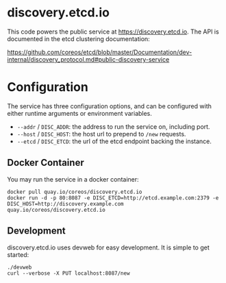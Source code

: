 # discovery.etcd.io

This code powers the public service at https://discovery.etcd.io. The API is
documented in the etcd clustering documentation:

https://github.com/coreos/etcd/blob/master/Documentation/dev-internal/discovery_protocol.md#public-discovery-service

# Configuration

The service has three configuration options, and can be configured with either
runtime arguments or environment variables.

* `--addr` / `DISC_ADDR`: the address to run the service on, including port.
* `--host` / `DISC_HOST`: the host url to prepend to `/new` requests.
* `--etcd` / `DISC_ETCD`: the url of the etcd endpoint backing the instance.

## Docker Container

You may run the service in a docker container:

```
docker pull quay.io/coreos/discovery.etcd.io
docker run -d -p 80:8087 -e DISC_ETCD=http://etcd.example.com:2379 -e DISC_HOST=http://discovery.example.com quay.io/coreos/discovery.etcd.io
```

## Development

discovery.etcd.io uses devweb for easy development. It is simple to get started:

```
./devweb
curl --verbose -X PUT localhost:8087/new
```
